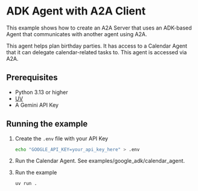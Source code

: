 # ADK Agent with A2A Client

This example shows how to create an A2A Server that uses an ADK-based Agent that communicates with another agent using A2A.

This agent helps plan birthday parties. It has access to a Calendar Agent that it can delegate calendar-related tasks to. This agent is accessed via A2A.

## Prerequisites

- Python 3.13 or higher
- [UV](https://docs.astral.sh/uv/)
- A Gemini API Key

## Running the example

1. Create the `.env` file with your API Key

   ```bash
   echo "GOOGLE_API_KEY=your_api_key_here" > .env
   ```

2. Run the Calendar Agent. See examples/google_adk/calendar_agent.

3. Run the example

   ```sh
   uv run .
   ```
